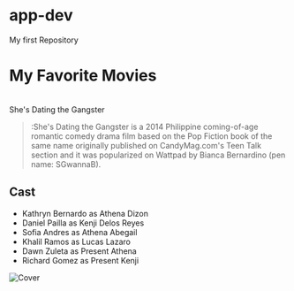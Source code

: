 # app-dev
My first Repository

# My Favorite Movies
<br/> She's Dating the Gangster 
> :She's Dating the Gangster is a 2014 Philippine coming-of-age romantic comedy drama film based on the Pop Fiction book of the same name originally published on CandyMag.com's Teen Talk section and it was popularized on Wattpad by Bianca Bernardino (pen name: SGwannaB).

 ## Cast
 - Kathryn Bernardo as Athena Dizon
 - Daniel Pailla as Kenji Delos Reyes
 - Sofia Andres as Athena Abegail
 - Khalil Ramos as Lucas Lazaro
 - Dawn Zuleta as Present Athena
 - Richard Gomez as Present Kenji

![Cover](https://github.com/waynedominicc/app-dev/assets/144446793/4459b6c4-4fac-487b-abc9-77b4732799b1)
